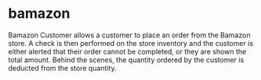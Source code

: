 # bamazon

Bamazon Customer allows a customer to place an order from the Bamazon store. A check is then performed on the store inventory and the customer is either alerted that their order cannot be completed, or they are shown the total amount. Behind the scenes, the quantity ordered by the customer is deducted from the store quantity.
